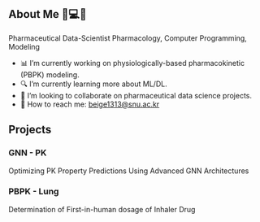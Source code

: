 ## About Me 💊💻🌟
Pharmaceutical Data-Scientist
Pharmacology, Computer Programming, Modeling

- 📊 I’m currently working on physiologically-based pharmacokinetic (PBPK) modeling.
- 🔍 I’m currently learning more about ML/DL.
- 🤝 I’m looking to collaborate on pharmaceutical data science projects.
- 📧 How to reach me: beige1313@snu.ac.kr

## Projects
### GNN - PK
Optimizing PK Property Predictions Using Advanced GNN Architectures

### PBPK - Lung
Determination of First-in-human dosage of Inhaler Drug



